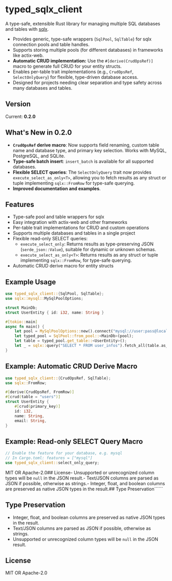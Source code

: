 # typed_sqlx_client

A type-safe, extensible Rust library for managing multiple SQL databases and tables with [sqlx](https://github.com/launchbadge/sqlx).

- Provides generic, type-safe wrappers (`SqlPool`, `SqlTable`) for sqlx connection pools and table handles.
- Supports storing multiple pools (for different databases) in frameworks like actix-web.
- **Automatic CRUD implementation:** Use the `#[derive(CrudOpsRef)]` macro to generate full CRUD for your entity structs.
- Enables per-table trait implementations (e.g., `CrudOpsRef`, `SelectOnlyQuery`) for flexible, type-driven database access.
- Designed for projects needing clear separation and type safety across many databases and tables.

## Version
Current: **0.2.0**

## What's New in 0.2.0

- **`CrudOpsRef` derive macro**: Now supports field renaming, custom table name and database type, and primary key selection. Works with MySQL, PostgreSQL, and SQLite.
- **Type-safe batch insert**: `insert_batch` is available for all supported databases.
- **Flexible SELECT queries**: The `SelectOnlyQuery` trait now provides `execute_select_as_only<T>`, allowing you to fetch results as any struct or tuple implementing `sqlx::FromRow` for type-safe querying.
- **Improved documentation and examples**.

## Features
- Type-safe pool and table wrappers for sqlx
- Easy integration with actix-web and other frameworks
- Per-table trait implementations for CRUD and custom operations
- Supports multiple databases and tables in a single project
- Flexible read-only SELECT queries:
    - `execute_select_only`: Returns results as type-preserving JSON (`serde_json::Value`), suitable for dynamic or unknown schemas.
    - `execute_select_as_only<T>`: Returns results as any struct or tuple implementing `sqlx::FromRow`, for type-safe querying.
- Automatic CRUD derive macro for entity structs

## Example Usage
```rust
use typed_sqlx_client::{SqlPool, SqlTable};
use sqlx::mysql::MySqlPoolOptions;

struct MainDb;
struct UserEntity { id: i32, name: String }

#[tokio::main]
async fn main() {
    let pool = MySqlPoolOptions::new().connect("mysql://user:pass@localhost/db").await.unwrap();
    let typed_pool = SqlPool::from_pool::<MainDb>(pool);
    let table = typed_pool.get_table::<UserEntity>();
    let _ = sqlx::query("SELECT * FROM user_infos").fetch_all(table.as_ref()).await;
}
```

## Example: Automatic CRUD Derive Macro
```rust
use typed_sqlx_client::{CrudOpsRef, SqlTable};
use sqlx::FromRow;

#[derive(CrudOpsRef, FromRow)]
#[crud(table = "users")]
struct UserEntity {
    #[crud(primary_key)]
    id: i32,
    name: String,
    email: String,
}
```

## Example: Read-only SELECT Query Macro
```rust
// Enable the feature for your database, e.g. mysql
// In Cargo.toml: features = ["mysql"]
use typed_sqlx_client::select_only_query;
```







MIT OR Apache-2.0## License- Unsupported or unrecognized column types will be `null` in the JSON result.- Text/JSON columns are parsed as JSON if possible, otherwise as strings.- Integer, float, and boolean columns are preserved as native JSON types in the result.## Type Preservation``````

## Type Preservation
- Integer, float, and boolean columns are preserved as native JSON types in the result.
- Text/JSON columns are parsed as JSON if possible, otherwise as strings.
- Unsupported or unrecognized column types will be `null` in the JSON result.

## License
MIT OR Apache-2.0
